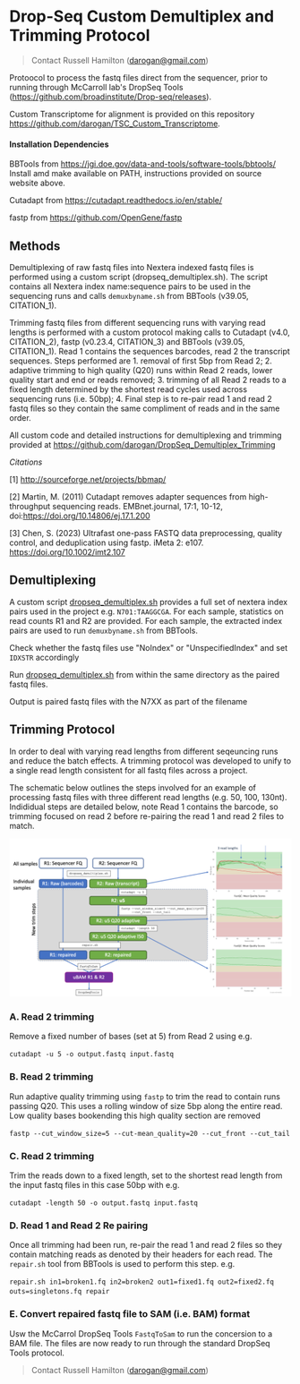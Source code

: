# Drop-Seq Custom Demultiplex and Trimming Protocol

> Contact Russell Hamilton (darogan@gmail.com)

Protoocol to process the fastq files direct from the sequencer, prior to running through McCarroll lab's DropSeq Tools (https://github.com/broadinstitute/Drop-seq/releases).

Custom Transcriptome for alignment is provided on this repository https://github.com/darogan/TSC_Custom_Transcriptome.


#### Installation Dependencies

BBTools from https://jgi.doe.gov/data-and-tools/software-tools/bbtools/
Install amd make available on PATH, instructions provided on source website above.

Cutadapt from https://cutadapt.readthedocs.io/en/stable/

fastp from https://github.com/OpenGene/fastp


## Methods 

Demultiplexing of raw fastq files into Nextera indexed fastq files is performed using a custom script (dropseq_demultiplex.sh). The script contains all Nextera index name:sequence pairs to be used in the sequencing runs and calls `demuxbyname.sh` from BBTools (v39.05, CITATION_1).

Trimming fastq files from different sequencing runs with varying read lengths is performed with a custom protocol making calls to Cutadapt (v4.0, CITATION_2), fastp (v0.23.4, CITATION_3) and BBTools (v39.05, CITATION_1). Read 1 contains the sequences barcodes, read 2 the transcript sequences. Steps performed are 1. removal of first 5bp from Read 2; 2. adaptive trimming to high quality (Q20) runs within Read 2 reads, lower quality start and end or reads removed; 3. trimming of all Read 2 reads to a fixed length determined by the shortest read cycles used across sequencing runs (i.e. 50bp); 4. Final step is to re-pair read 1 and read 2 fastq files so they contain the same compliment of reads and in the same order.

All custom code and detailed instructions for demultiplexing and trimming provided at https://github.com/darogan/DropSeq_Demultiplex_Trimming

<i>Citations</i>

[1] http://sourceforge.net/projects/bbmap/

[2] Martin, M. (2011) Cutadapt removes adapter sequences from high-throughput sequencing reads. EMBnet.journal, 17:1, 10-12, doi:https://doi.org/10.14806/ej.17.1.200

[3] Chen, S. (2023) Ultrafast one-pass FASTQ data preprocessing, quality control, and deduplication using fastp. iMeta 2: e107. https://doi.org/10.1002/imt2.107


## Demultiplexing

A custom script [dropseq_demultiplex.sh](dropseq_demultiplex.sh) provides a full set of nextera index pairs used in the project e.g. `N701:TAAGGCGA`. For each sample, statistics on read counts R1 and R2 are provided. For each sample, the extracted index pairs are used to run `demuxbyname.sh` from BBTools.

Check whether the fastq files use "NoIndex" or "UnspecifiedIndex" and set `IDXSTR` accordingly

Run [dropseq_demultiplex.sh](dropseq_demultiplex.sh)  from within the same directory as the paired fastq files.

Output is paired fastq files with the N7XX as part of the filename

## Trimming Protocol

In order to deal with varying read lengths from different seqeuncing runs and reduce the batch effects. A trimming protocol was developed to unify to a single read length consistent for all fastq files across a project.

The schematic below outlines the steps involved for an example of processing fastq files with three different read lengths (e.g. 50, 100, 130nt). Indididual steps are detailed below, note Read 1 contains the barcode, so trimming focused on read 2 before re-pairing the read 1 and read 2 files to match.

<IMG SRC="DropSeq_Trimming.png">


### A. Read 2 trimming

Remove a fixed number of bases (set at 5) from Read 2 using e.g.

`cutadapt -u 5 -o output.fastq input.fastq`

### B. Read 2 trimming

Run adaptive quality trimming using `fastp` to trim the read to contain runs passing Q20. This uses a rolling window of size 5bp along the entire read. Low quality bases bookending this high quality section are removed

`fastp --cut_window_size=5 --cut-mean_quality=20 --cut_front --cut_tail`

### C. Read 2 trimming

Trim the reads down to a fixed length, set to the shortest read length from the input fastq files in this case 50bp with e.g.

`cutadapt -length 50 -o output.fastq input.fastq`


### D. Read 1 and Read 2 Re pairing 

Once all trimming had been run, re-pair the read 1 and read 2 files so they contain matching reads as denoted by their headers for each read. The `repair.sh` tool from BBTools is used to perform this step. e.g.

`repair.sh in1=broken1.fq in2=broken2 out1=fixed1.fq out2=fixed2.fq outs=singletons.fq repair`

### E. Convert repaired fastq file to SAM (i.e. BAM) format

Usw the McCarrol DropSeq Tools `FastqToSam` to run the concersion to a BAM file. The files are now ready to run through the standard DropSeq Tools protocol.



> Contact Russell Hamilton (darogan@gmail.com)